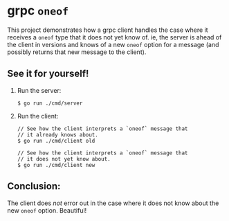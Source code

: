 # grpc `oneof`

This project demonstrates how a grpc client handles the case where it receives 
a `oneof` type that it does not yet know of. ie, the server is ahead of the client
in versions and knows of a new `oneof` option for a message (and possibly returns 
that new message to the client).

## See it for yourself!

1. Run the server:
      ```
   $ go run ./cmd/server
   ```
   
2. Run the client:

    ```
   // See how the client interprets a `oneof` message that
   // it already knows about.
   $ go run ./cmd/client old
   
   // See how the client interprets a `oneof` message that
   // it does not yet know about.
   $ go run ./cmd/client new
   ```
   
## Conclusion:

The client does _not_ error out in the case where it does 
not know about the new `oneof` option. Beautiful!